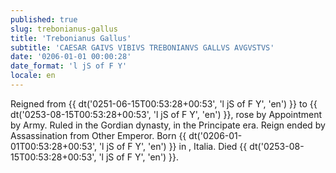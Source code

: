 ```yaml
---
published: true
slug: trebonianus-gallus
title: 'Trebonianus Gallus'
subtitle: 'CAESAR GAIVS VIBIVS TREBONIANVS GALLVS AVGVSTVS'
date: '0206-01-01 00:00:28'
date_format: 'l jS of F Y'
locale: en
---
```


Reigned from {{ dt('0251-06-15T00:53:28+00:53', 'l jS of F Y', 'en') }} to {{ dt('0253-08-15T00:53:28+00:53', 'l jS of F Y', 'en') }}, rose by Appointment by Army. Ruled in the Gordian dynasty, in the Principate era. Reign ended by Assassination from Other Emperor. Born {{ dt('0206-01-01T00:53:28+00:53', 'l jS of F Y', 'en') }} in , Italia. Died {{ dt('0253-08-15T00:53:28+00:53', 'l jS of F Y', 'en') }}.
